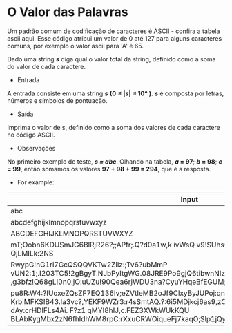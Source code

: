 # O Valor das Palavras
Um padrão comum de codificação de caracteres é ASCII - confira a tabela ascii aqui. Esse código atribui um valor de 0 até 127 para alguns caracteres comuns, por exemplo o valor ascii para 'A' é 65.

Dado uma string **_s_** diga qual o valor total da string, definido como a soma do valor de cada caractere.

* Entrada

A entrada consiste em uma string **_s_** **(0 ≤ |_s_| ≤ 10⁴ )**. **_s_** é composta por letras, números e símbolos de pontuação.  

* Saída

Imprima o valor de s, definido como a soma dos valores de cada caractere no código ASCII. 

* Observações

No primeiro exemplo de teste, **_s = abc_**. Olhando na tabela, **_a_ = 97**; **_b_ = 98**; **_c_ = 99**, então somamos os valores **97 + 98 + 99 = 294**, que é a resposta.
* For example:

|Input|Result|
|-----|------|
|abc|294|
|abcdefghijklmnopqrstuvwxyz|2847|
|ABCDEFGHIJKLMNOPQRSTUVWXYZ|2015|
|mT;Oobn6KDUSmJG6BlRjR26?;;APfr;.Q?d0a1w,k ivWsQ v9!SUhsC5hgo oDBD6EQ5aLp6!Cdet7IQyNxEg6l?QjLMILk:2NS|7977|
|RwypG!nG1ri7GcQSQQVKTw2Zilz:;Tv6?ubMmP vUN2:1;.I203TC5!2gBgyT.NJbPyItgWG.08JRE9Po9gjQ6tibwnNIz HoO4gAKVPotuGy8U5lCNz0cQvfTFP ,g3bfz!Q68gL!0n0:jO:uUZu!90Qea6rjWDU3na?CyuYHqeBfEGUM;Ic5I00tQkSJl IAaftVh.|16238|
|pu8R:W4:?IUoxeZQsZF7EQ136Iv;eZVtIeMB2oJf9ClxyByJUPoj:qnU8Ajj2 yYWX:p!ra.I1EAywmSDaFiId?KrbiMFKS!B43.la3vc?,YEKF9WZr3:r4sSmtAQ.?:6i5MDjkcj6as9,zOT9rwF6OBHd.bmeElO6qYVr!KaCB440wjY?dAy:crHDlFLs4Ai. F?z1 qMYI8hIJ,c.FEZ3XWkWUkKQU BLAbKygMbx2zN6fhIdhWM8rpC:rXxuCRWOiqueFj7kaqO;Slp1jQysc2 ZXBS0;PLQC5S06rFVS|24643|
